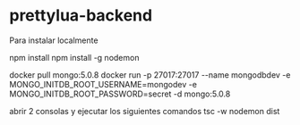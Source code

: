 # prettylua-backend

Para instalar localmente

npm install
npm install -g nodemon

docker pull mongo:5.0.8
docker run -p 27017:27017 --name mongodbdev -e MONGO_INITDB_ROOT_USERNAME=mongodev -e MONGO_INITDB_ROOT_PASSWORD=secret -d mongo:5.0.8

abrir 2 consolas y ejecutar los siguientes comandos
tsc -w
nodemon dist
